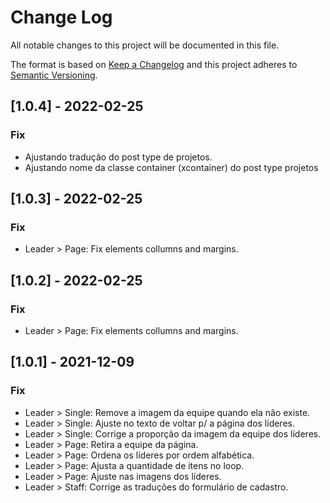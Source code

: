 # Change Log
All notable changes to this project will be documented in this file.
 
The format is based on [Keep a Changelog](http://keepachangelog.com/)
and this project adheres to [Semantic Versioning](http://semver.org/).


## [1.0.4] - 2022-02-25

### Fix  
- Ajustando tradução do post type de projetos.
- Ajustando nome da classe container (xcontainer) do post type projetos


## [1.0.3] - 2022-02-25

### Fix  
- Leader > Page: Fix elements collumns and margins.


## [1.0.2] - 2022-02-25

### Fix  
- Leader > Page: Fix elements collumns and margins.


## [1.0.1] - 2021-12-09

### Fix  
- Leader > Single: Remove a imagem da equipe quando ela não existe.
- Leader > Single: Ajuste no texto de voltar p/ a página dos líderes.
- Leader > Single: Corrige a proporção da imagem da equipe dos líderes.
- Leader > Page: Retira a equipe da página.
- Leader > Page: Ordena os líderes por ordem alfabética.
- Leader > Page: Ajusta a quantidade de itens no loop.
- Leader > Page: Ajuste nas imagens dos líderes.
- Leader > Staff: Corrige as traduções do formulário de cadastro.